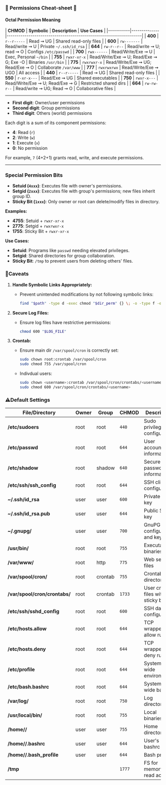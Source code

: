 ### 🔐 Permissions Cheat-sheet 🔐

#### Octal Permission Meaning

| **CHMOD** | **Symbolic** |            **Description**               |    **Use Cases**        |
|-----------|--------------|--------------------------------------------------------------------|
| **400**   | `r--r-----`  | Read ⇝ UG                                | Shared read-only files  |
| **600**   | `rw-------`  | Read/write ⇝ U                           | Private `~/.ssh/id_rsa` |
| **644**   | `rw-r--r--`  | Read/write ⇝ U; read ⇝ O                 | Configs `/etc/passwd`   |
| **700**   | `rwx------`  | Read/Write/Exe ⇝ U                       | Exec,  Personal `~/bin` |
| **755**   | `rwxr-xr-x`  | Read/Write/Exe ⇝ U; Read/Exe ⇝ G; Exe -O | Binaries `/usr/bin`     |
| **775**   | `rwxrwxr-x`  | Read/Write/Exe ⇝ UG; Read/Exe ⇝ O        | Collaborate `/var/www`  |
| **777**   | `rwxrwxrwx`  | Read/Write/Exe ⇝ UGO                     | All access              |
| **440**   | `r--r-----`  | Read ⇝ UG                                | Shared read-only files  |
| **550**   | `r-xr-x---`  | Read/Exe ⇝ UG                            | Shared executables      |
| **750**   | `rwxr-x---`  | Read/Write/Exe ⇝ U; Read/Exe ⇝ G         | Restricted shared dirs  |
| **664**   | `rw-rw-r--`  | Read/write ⇝ UG; Read ⇝ O                | Collaborative files     |

---

- **First digit**: Owner/user permissions
- **Second digit**: Group permissions
- **Third digit**: Others (world) permissions

Each digit is a sum of its component permissions:

- **4**: Read (`r`)
- **2**: Write (`w`)
- **1**: Execute (`x`)
- **0**: No permission

For example, `7` (4+2+1) grants read, write, and execute permissions.

---

### **Special Permission Bits**

- **Setuid (`4xxx`)**: Executes file with owner's permissions.
- **Setgid (`2xxx`)**: Executes file with group's permissions; new files inherit group ID.
- **Sticky Bit (`1xxx`)**: Only owner or root can delete/modify files in directory.

**Examples:**

- **4755**: Setuid + `rwxr-xr-x`
- **2775**: Setgid + `rwxrwxr-x`
- **1755**: Sticky Bit + `rwxr-xr-x`

**Use Cases:**

- **Setuid**: Programs like `passwd` needing elevated privileges.
- **Setgid**: Shared directories for group collaboration.
- **Sticky Bit**: `/tmp` to prevent users from deleting others' files.

###  📌**Caveats**

1. **Handle Symbolic Links Appropriately:**
   - Prevent unintended modifications by not following symbolic links:
     ```bash
     find "$path" -type d -exec chmod "$dir_perm" {} \; -o -type f -exec chmod "$file_perm" {} \;
     ```

2. **Secure Log Files:**
   - Ensure log files have restrictive permissions:
     ```bash
     chmod 600 "$LOG_FILE"
     ```

3. **Crontab:**
   - Ensure main dir `/var/spool/cron` is correctly set:       
     ```bash
     sudo chown root:crontab /var/spool/cron
     sudo chmod 755 /var/spool/cron
     ```
   - Indivdual users:
     ```bash
     sudo chown <username>:crontab /var/spool/cron/crontabs/<username>
     sudo chmod 600 /var/spool/cron/crontabs/<username>
     ```
     
### ⚠️**Default Settings**

|      **File/Directory**        | **Owner** | **Group** | **CHMOD** |         **Description**              |
|--------------------------------|-----------|-----------|-----------|--------------------------------------|
| **/etc/sudoers**               | root      | root      | `440`     | Sudo privileges configuration        |
| **/etc/passwd**                | root      | root      | `644`     | User account information             |
| **/etc/shadow**                | root      | shadow    | `640`     | Secure user password information     |
| **/etc/ssh/ssh_config**        | root      | root      | `644`     | SSH client configuration             |
| **~/.ssh/id_rsa**              | user      | user      | `600`     | Private SSH key                      |
| **~/.ssh/id_rsa.pub**          | user      | user      | `644`     | Public SSH key                       |
| **~/.gnupg/**                  | user      | user      | `700`     | GnuPG configuration and keys         |
| **/usr/bin/**                  | root      | root      | `755`     | Executable binaries                  |
| **/var/www/**                  | root      | http      | `775`     | Web server files                     |
| **/var/spool/cron/**           | root      | crontab   | `755`     | Crontab directory                    |
| **/var/spool/cron/crontabs/**  | root      | crontab   | `1733`    | User crontab files with sticky bit   |
| **/etc/ssh/sshd_config**       | root      | root      | `600`     | SSH daemon configuration             |
| **/etc/hosts.allow**           | root      | root      | `644`     | TCP wrappers allow rules             |
| **/etc/hosts.deny**            | root      | root      | `644`     | TCP wrappers deny rules              |
| **/etc/profile**               | root      | root      | `644`     | System-wide environment              |
| **/etc/bash.bashrc**           | root      | root      | `644`     | System-wide bash                     |
| **/var/log/**                  | root      | root      | `750`     | Log directory                        |
| **/usr/local/bin/**            | root      | root      | `755`     | Local binaries                       |
| **/home/<user>/**              | user      | user      | `755`     | Home directory                       |
| **/home/<user>/.bashrc**       | user      | user      | `644`     | User's bashrc                        |
| **/home/<user>/.bash_profile** | user      | user      | `644`     | Bash profile                         |
| **/tmp**                       |           |           | `1777`    | FS for memory read access            | 
